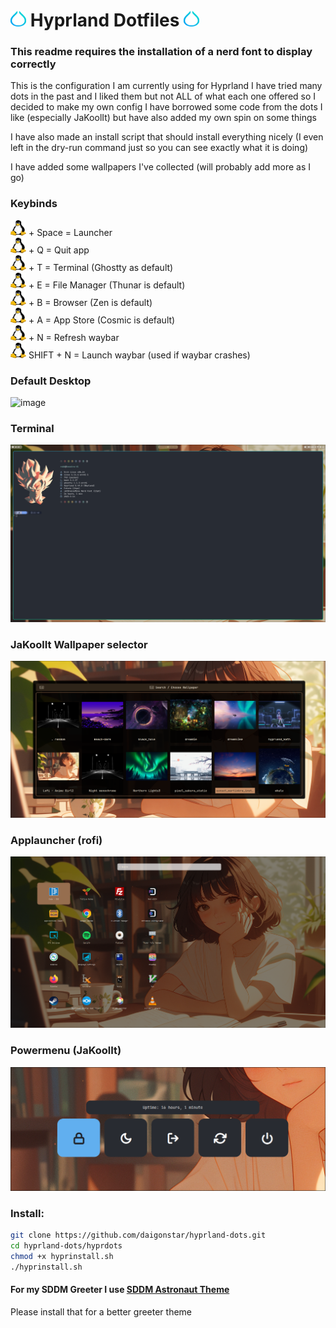 # <img src="/hyprdots/screens/hypr.svg" alt="hypr" width="25" height="25" /> Hyprland Dotfiles <img src="/hyprdots/screens/hypr.svg" alt="hypr" width="25" height="25" />

### This readme requires the installation of a nerd font to display correctly


This is the configuration I am currently using for Hyprland
I have tried many dots in the past and I liked them but not ALL of what each one offered so I decided to make my own config
I have borrowed some code from the dots I like (especially JaKoolIt) but have also added my own spin on some things

I have also made an install script that should install everything nicely (I even left in the dry-run command just so you can see exactly what it is doing)

I have added some wallpapers I've collected (will probably add more as I go)

### **Keybinds**

<img src="/hyprdots/screens/tux.svg" alt="Tux" width="25" height="25" /> + Space = Launcher  
<img src="/hyprdots/screens/tux.svg" alt="Tux" width="25" height="25" /> + Q = Quit app  
<img src="/hyprdots/screens/tux.svg" alt="Tux" width="25" height="25" /> + T = Terminal (Ghostty as default)  
<img src="/hyprdots/screens/tux.svg" alt="Tux" width="25" height="25" /> + E = File Manager (Thunar is default)  
<img src="/hyprdots/screens/tux.svg" alt="Tux" width="25" height="25" /> + B = Browser (Zen is default)  
<img src="/hyprdots/screens/tux.svg" alt="Tux" width="25" height="25" /> + A = App Store (Cosmic is default)   
<img src="/hyprdots/screens/tux.svg" alt="Tux" width="25" height="25" /> + N = Refresh waybar  
<img src="/hyprdots/screens/tux.svg" alt="Tux" width="25" height="25" /> SHIFT + N = Launch waybar (used if waybar crashes)

### Default Desktop
![image](/hyprdots/screens/desktop.png)

### Terminal
![image](/hyprdots/screens/term.png)

### **JaKoolIt** Wallpaper selector
![image](/hyprdots/screens/wall.png)

### Applauncher (rofi)
![image](/hyprdots/screens/appl.png)

### Powermenu (JaKoolIt)
![image](/hyprdots/screens/power.png)

### Install:
```bash
git clone https://github.com/daigonstar/hyprland-dots.git
cd hyprland-dots/hyprdots
chmod +x hyprinstall.sh
./hyprinstall.sh
```
#### For my SDDM Greeter I use [SDDM Astronaut Theme](https://github.com/Keyitdev/sddm-astronaut-theme)
Please install that for a better greeter theme
